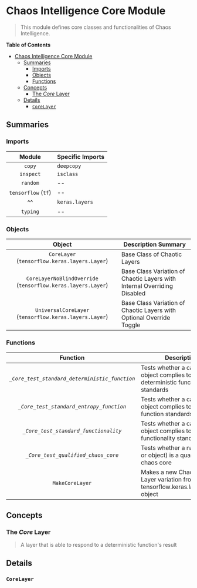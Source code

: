 # Chaos Intelligence Core Module

> This module defines core classes and functionalities of Chaos Intelligence.

**Table of Contents**
- [Chaos Intelligence Core Module](#chaos-intelligence-core-module)
  - [Summaries](#summaries)
    - [Imports](#imports)
    - [Objects](#objects)
    - [Functions](#functions)
  - [Concepts](#concepts)
    - [The *Core* Layer](#the-core-layer)
  - [Details](#details)
    - [`CoreLayer`](#corelayer)

## Summaries

### Imports

|       Module        | Specific Imports |
| :-----------------: | :--------------- |
|       `copy`        | `deepcopy`       |
|      `inspect`      | `isclass`        |
|      `random`       | --               |
| `tensorflow` (`tf`) | --               |
|         ^^          | `keras.layers`   |
|      `typing`       | --               |

### Objects

|                          Object                          | Description Summary                                                      |
| :------------------------------------------------------: | ------------------------------------------------------------------------ |
|        `CoreLayer` (`tensorflow.keras.layers.Layer`)         | Base Class of Chaotic Layers                                             |
| `CoreLayerNoBlindOverride` (`tensorflow.keras.layers.Layer`) | Base Class Variation of Chaotic Layers with Internal Overriding Disabled |
|    `UniversalCoreLayer` (`tensorflow.keras.layers.Layer`)    | Base Class Variation of Chaotic Layers with Optional Override Toggle     |

### Functions

|                  Function                  | Description                                                                              |
| :----------------------------------------: | ---------------------------------------------------------------------------------------- |
| *`_Core_test_standard_deterministic_function`* | Tests whether a callable object complies to deterministic function standards             |
|    *`_Core_test_standard_entropy_function`*    | Tests whether a callable object complies to entropy function standards                   |
|     *`_Core_test_standard_functionality`*      | Tests whether a callable object complies to chaos functionality standards                |
|      *`_Core_test_qualified_chaos_core`*       | Tests whether a name (class or object) is a qualified chaos core                         |
|               `MakeCoreLayer`                | Makes a new Chaos Core Layer variation from a given tensorflow.keras.layers.Layer object |

## Concepts

### The *Core* Layer

> A layer that is able to respond to a deterministic function's result



## Details

### `CoreLayer`
